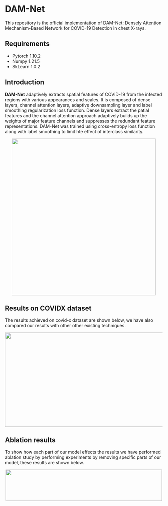 # DAM-Net
This repository is the official implementation of DAM-Net: Densely Attention Mechanism-Based Network for COVID-19 Detection in chest X-rays.

## Requirements
* Pytorch 1.10.2
* Numpy 1.21.5
* SkLearn 1.0.2

## Introduction
**DAM-Net** adaptively extracts spatial features of COVID-19 from the infected regions with various appearances and scales. It is composed of dense layers, channel attention layers, adaptive downsampling layer and label smoothing regularization loss function. Dense layers extract the patial features and the channel attention approach adaptively builds up the weights of major feature channels and suppresses the redundant feature representations. DAM-Net was trained using cross-entropy loss function along with label smoothing to limit hte effect of interclass similarity.

<p align="center">
  <img width="460" height="500" src="https://github.com/Zahid672/DAM-Net-Densely-Attention-Mechanism-Based-Network-for-COVID-19-detection/blob/main/images/model.PNG">
</p>

## Results on COVIDX dataset
The results achieved on covid-x dataset are shown below, we have also compared our results with other other existing techniques.

<p align="center">
  <img width="600" height="300" src=https://github.com/Zahid672/DAM-Net-Densely-Attention-Mechanism-Based-Network-for-COVID-19-detection/blob/main/images/comp_table.PNG>
</p>

## Ablation results
To show how each part of our model effects the results we have performed ablation study by performing experiments by removing specific parts of our model, these results are shown below.

<p align="center">
  <img width="500" height="100" src=https://github.com/Zahid672/DAM-Net-Densely-Attention-Mechanism-Based-Network-for-COVID-19-detection/blob/main/images/ablation.PNG>
</p>

